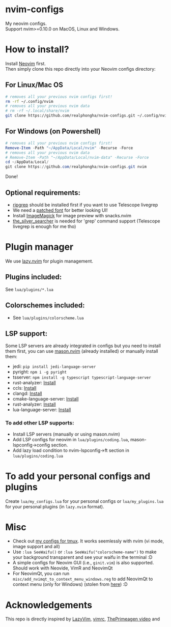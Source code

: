 # nvim-configs
My neovim configs.  
Support nvim>=0.10.0 on MacOS, Linux and Windows.

# How to install?
Install [Neovim](https://github.com/neovim/neovim/releases/tag/stable) first.  
Then simply clone this repo directly into your Neovim configs directory:

## For Linux/Mac OS
```bash
# removes all your previous nvim configs first!
rm -rf ~/.config/nvim
# removes all your previous nvim data
# rm -rf ~/.local/share/nvim
git clone https://github.com/realphongha/nvim-configs.git ~/.config/nvim
```
## For Windows (on Powershell)
```powershell
# removes all your previous nvim configs first!
Remove-Item -Path "~/AppData/Local/nvim" -Recurse -Force
# removes all your previous nvim data 
# Remove-Item -Path "~/AppData/Local/nvim-data" -Recurse -Force
cd ~/AppData/Local/
git clone https://github.com/realphongha/nvim-configs.git nvim
```
Done!

## Optional requirements:
* [ripgrep](https://github.com/BurntSushi/ripgrep#installation) should be
installed first if you want to use Telescope livegrep
* We need a [patched font](https://www.nerdfonts.com/) for better looking UI!
* Install [ImageMagick](https://imagemagick.org/script/download.php) for image preview 
with snacks.nvim
* [the_silver_searcher](https://github.com/ggreer/the_silver_searcher) is 
needed for 'grep' command support (Telescope livegrep is enough for me tho)

# Plugin manager
We use [lazy.nvim](https://github.com/folke/lazy.nvim) for plugin management.

## Plugins included:
See `lua/plugins/*.lua`

## Colorschemes included:
* See `lua/plugins/colorscheme.lua`

## LSP support:
Some LSP servers are already integrated in configs but you need to install
them first, you can use [mason.nvim](https://github.com/williamboman/mason.nvim)
(already installed) or manually install them:
* jedi: `pip install jedi-language-server`
* pyright: `npm i -g pyright`  
* tsserver: `npm install -g typescript typescript-language-server`
* rust-analyzer: [Install](https://rust-analyzer.github.io/manual.html#rust-analyzer-language-server-binary)
* ccls: [Install](https://github.com/MaskRay/ccls/wiki)
* clangd: [Install](https://clangd.llvm.org/installation.html)
* cmake-language-server: [Install](https://github.com/regen100/cmake-language-server)
* rust-analyzer: [Install](https://github.com/rust-lang/rust-analyzer)
* lua-language-server: [Install](https://luals.github.io/#neovim-install) 

### To add other LSP supports:
* Install LSP servers (manually or using mason.nvim)
* Add LSP configs for neovim in `lua/plugins/coding.lua`, mason-lspconfig->config section.
* Add lazy load condition to nvim-lspconfig->ft section in `lua/plugins/coding.lua`

# To add your personal configs and plugins
Create `lua/my_configs.lua` for your personal configs or 
`lua/my_plugins.lua` for your personal plugins (in `lazy.nvim` format).

# Misc
* Check out [my configs for tmux](https://github.com/realphongha/dotfiles/blob/master/.tmux.conf).
It works seemlessly with nvim (vi mode, image support and all)
* Use `:lua SeeWaifu()` or `:lua SeeWaifu("colorscheme-name")` to make your background transparent and see your waifu
in the terminal :D
* A simple configs for Neovim GUI (i.e., `ginit.vim`) is also supported.
Should work with Neovide, VimR and NeovimQt
* For NeovimQt, you can run `misc/add_nvimqt_to_context_menu_windows.reg` to add NeovimQt to
context menu (only for Windows) (stolen from [here](https://github.com/neovim/neovim/issues/7222#issuecomment-927413185)) :D

# Acknowledgements
This repo is directly inspired by [LazyVim](https://github.com/LazyVim/LazyVim), 
[vimrc](https://github.com/amix/vimrc), 
[ThePrimeagen video](https://www.youtube.com/watch?v=w7i4amO_zaE) and 
